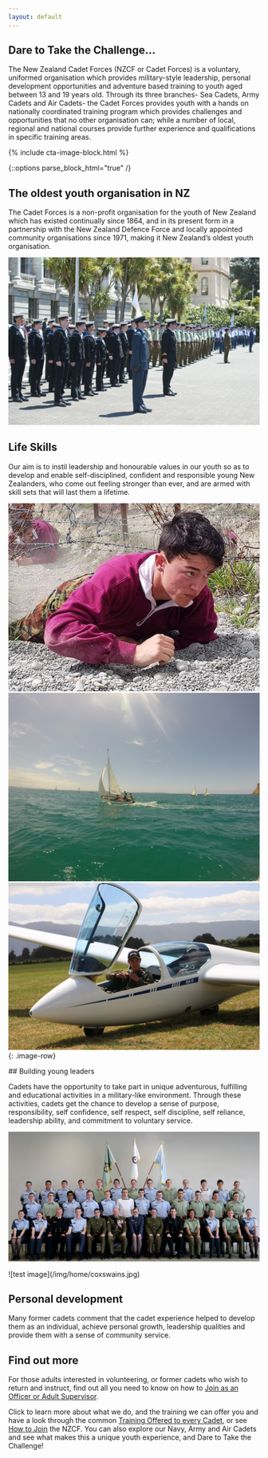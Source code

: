 ```yaml
---
layout: default
---
```



## Dare to Take the Challenge...

The New Zealand Cadet Forces (NZCF or Cadet Forces) is a voluntary, uniformed organisation which provides military-style leadership, personal development opportunities and adventure based training to youth aged between 13 and 19 years old. Through its three branches- Sea Cadets, Army Cadets and Air Cadets- the Cadet Forces provides youth with a hands on nationally coordinated training program which provides challenges and opportunities that no other organisation can; while a number of local, regional and national courses provide further experience and qualifications in specific training areas.
 
{% include cta-image-block.html %}

{::options parse_block_html="true" /}
## The oldest youth organisation in NZ

The Cadet Forces is a non-profit organisation for the youth of New Zealand which has existed continually since 1864, and in its present form in a partnership with the New Zealand Defence Force and locally appointed community organisations since 1971, making it New Zealand’s oldest youth organisation. 
<section class="image-text">

![test image](/img/home/parade.jpg)

<div>

## Life Skills

Our aim is to instil leadership and honourable values in our youth so as to develop and enable self-disciplined, confident and responsible young New Zealanders, who come out feeling stronger than ever, and are armed with skill sets that will last them a lifetime.
</div>
</section>

![test image](/img/home/confidence.jpg)
![test image](/img/home/sailing.jpg)
![test image](/img/home/glider.jpg)
{: .image-row}

<section class="image-text">
<div>
## Building young leaders

Cadets have the opportunity to take part in unique adventurous, fulfilling and educational activities in a military-like environment. Through these activities, cadets get the chance to develop a sense of purpose, responsibility, self confidence, self respect, self discipline, self reliance, leadership ability, and commitment to voluntary service. 
</div>

![test image](/img/home/snco-course.jpg)
</section>

<section class="image-text">
![test image](/img/home/coxswains.jpg)

<div>

## Personal development

Many former cadets comment that the cadet experience helped to develop them as an individual, achieve personal growth, leadership qualities and provide them with a sense of community service.
</div>

</section>

## Find out more

For those adults interested in volunteering, or former cadets who wish to return and instruct, find out all you need to know on how to [Join as an Officer or Adult Supervisor](/officer-join.html). 

Click to learn more about what we do, and the training we can offer you and have a look through the common [Training Offered to every Cadet](/training.html), or see [How to Join](/cadet-join.html) the NZCF. You can also explore our Navy, Army and Air Cadets and see what makes this a unique youth experience, and Dare to Take the Challenge!

